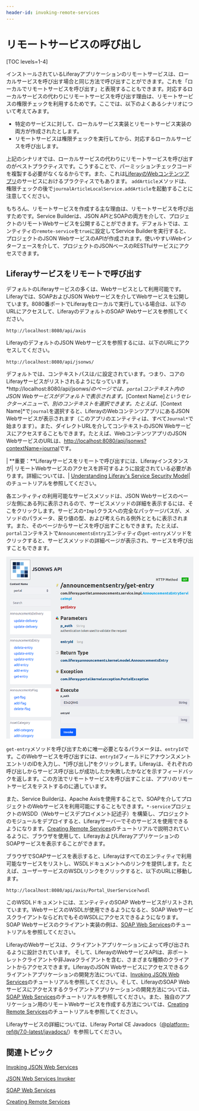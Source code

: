```yaml
---
header-id: invoking-remote-services
---
```


# リモートサービスの呼び出し

[TOC levels=1-4]

インストールされているLiferayアプリケーションのリモートサービスは、ローカルサービスを呼び出す場合と同じ方法で呼び出すことができます。これを「ローカルでリモートサービスを呼び出す」と表現することもできます。対応するローカルサービスの代わりにリモートサービスを呼び出す理由は、リモートサービスの権限チェックを利用するためです。ここでは、以下のよくあるシナリオについて考えてみます。

- 特定のサービスに対して、ローカルサービス実装とリモートサービス実装の両方が作成されたとします。
- リモートサービスは権限チェックを実行してから、対応するローカルサービスを呼び出します。

上記のシナリオでは、ローカルサービスの代わりにリモートサービスを呼び出すのがベストプラクティスです。こうすることで、パーミッションチェックコードを複製する必要がなくなるからです。また、これは[LiferayのWebコンテンツアプリ](https://github.com/liferay/liferay-portal/blob/7.1.x/modules/apps/journal/journal-service/src/main/java/com/liferay/journal/service/impl/JournalArticleServiceImpl.java)のサービスにおけるプラクティスでもあります。
`addArticle`メソッドは、権限チェックの後で`journalArticleLocalService.addArticle`を起動することに注意してください。

もちろん、リモートサービスを作成する主な理由は、リモートサービスを呼び出すためです。Service Builderは、JSON APIとSOAPの両方を介して、プロジェクトのリモートWebサービスを公開することができます。デフォルトでは、エンティティの`remote-service`を`true`に設定してService Builderを実行すると、プロジェクトのJSON WebサービスのAPIが作成されます。使いやすいWebインターフェースを介して、プロジェクトのJSONベースのRESTfulサービスにアクセスできます。

## Liferayサービスをリモートで呼び出す

デフォルトのLiferayサービスの多くは、Webサービスとして利用可能です。Liferayでは、SOAPおよびJSON Webサービスを介してWebサービスを公開しています。8080番ポートでLiferayをローカルで実行している場合は、以下のURLにアクセスして、LiferayのデフォルトのSOAP Webサービスを参照してください。

    http://localhost:8080/api/axis

LiferayのデフォルトのJSON Webサービスを参照するには、以下のURLにアクセスしてください。

    http://localhost:8080/api/jsonws/

デフォルトでは、コンテキストパスは`/`に設定されています。つまり、コアのLiferayサービスがリストされるようになっています。*http://localhost:8080/api/jsonws/*のページでは、`portal`コンテキスト内のJSON Webサービスがデフォルトで表示されます。*[Context Name]*というセレクターメニューで、別のコンテキストを選択できます。たとえば、*[Context Name]*で`journal`を選択すると、LiferayのWebコンテンツアプリにあるJSON Webサービスが表示されます（このアプリのエンティティは、すべて`Journal*`で始まります）。また、ダイレクトURLを介してコンテキストのJSON Webサービスにアクセスすることもできます。たとえば、WebコンテンツアプリのJSON WebサービスのURLは、[http://localhost:8080/api/jsonws?contextName=journal](http://localhost:8080/api/jsonws?contextName=journal)です。

| **重要：**Liferayサービスをリモートで呼び出すには、Liferayインスタンスが| リモートWebサービスのアクセスを許可するように設定されている必要があります。詳細については、| [Understanding Liferay's Service Security Model](/docs/7-1/tutorials/-/knowledge_base/t/service-security-layers)| のチュートリアルを参照してください。

各エンティティの利用可能なサービスメソッドは、JSON Webサービスのページ左側にある列に表示されるので、サービスメソッドの詳細を表示するには、そこをクリックします。サービスの`*Impl`クラスへの完全なパッケージパスが、メソッドのパラメータ、戻り値の型、および考えられる例外とともに表示されます。また、そのページからサービスを呼び出すこともできます。たとえば、`portal`コンテキストで`AnnouncementsEntry`エンティティの`get-entry`メソッドをクリックすると、サービスメソッドの詳細ページが表示され、サービスを呼び出すこともできます。

![図1：エンティティのリモートサービスメソッドのJSON Webサービスページでも、対象のサービスを呼び出すことができます。](../../../images/jsonws-details.png)

`get-entry`メソッドを呼び出すために唯一必要となるパラメータは、`entryId`です。このWebサービスを呼び出すには、`entryId`フィールドにアナウンスメントエントリのIDを入力し、*[呼び出し]*をクリックします。Liferayは、それぞれの呼び出しからサービス呼び出しが成功したか失敗したかなどを示すフィードバックを返します。この方法でリモートサービスを呼び出すことは、アプリのリモートサービスをテストするのに適しています。

また、Service Builderは、Apache Axisを使用することで、SOAPを介してプロジェクトのWebサービスを利用可能にすることもできます。`*-service`プロジェクトのWSDD（Webサービスデプロイメント記述子）を構築し、プロジェクトのモジュールをデプロイすると、Liferayサーバーでそのサービスを使用できるようになります。[Creating Remote Services](/docs/7-1/tutorials/-/knowledge_base/t/creating-remote-services)のチュートリアルで説明されているように、ブラウザを使用して、LiferayおよびLiferayアプリケーションのSOAPサービスを表示することができます。

ブラウザでSOAPサービスを表示すると、Liferayはすべてのエンティティで利用可能なサービスをリストし、WSDLドキュメントへのリンクを提供します。たとえば、ユーザーサービスのWSDLリンクをクリックすると、以下のURLに移動します。

    http://localhost:8080/api/axis/Portal_UserService?wsdl

このWSDLドキュメントには、エンティティのSOAP Webサービスがリストされています。WebサービスのWSDLが使用できるようになると、SOAP WebサービスクライアントならどれでもそのWSDLにアクセスできるようになります。SOAP Webサービスのクライアント実装の例は、[SOAP Web Services](/docs/7-1/tutorials/-/knowledge_base/t/soap-web-services)のチュートリアルを参照してください。

LiferayのWebサービスは、クライアントアプリケーションによって呼び出されるように設計されています。
そして、LiferayのWebサービスAPIは、非ポートレットクライアントや非Javaクライアントを含む、さまざまな種類のクライアントからアクセスできます。LiferayのJSON Webサービスにアクセスできるクライアントアプリケーションの開発方法については、[Invoking JSON Web Services](/docs/7-1/tutorials/-/knowledge_base/t/invoking-json-web-services)のチュートリアルを参照してください。そして、LiferayのSOAP Webサービスにアクセスするクライアントアプリケーションの開発方法については、[SOAP Web Services](/docs/7-1/tutorials/-/knowledge_base/t/soap-web-services)のチュートリアルを参照してください。また、独自のアプリケーション用のリモートWebサービスを作成する方法については、[Creating Remote Services](/docs/7-1/tutorials/-/knowledge_base/t/creating-remote-services)のチュートリアルを参照してください。

Liferayサービスの詳細については、Liferay Portal CE Javadocs（[@platform-ref@/7.0-latest/javadocs/](@platform-ref@/7.1-latest/javadocs/)）を参照してください。

## 関連トピック

[Invoking JSON Web Services](/docs/7-1/tutorials/-/knowledge_base/t/invoking-json-web-services)

[JSON Web Services Invoker](/docs/7-1/tutorials/-/knowledge_base/t/json-web-services-invoker)

[SOAP Web Services](/docs/7-1/tutorials/-/knowledge_base/t/soap-web-services)

[Creating Remote Services](/docs/7-1/tutorials/-/knowledge_base/t/creating-remote-services)
